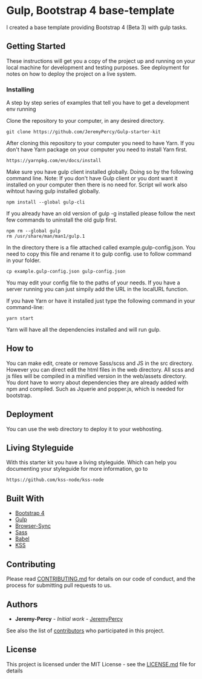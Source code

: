 # Gulp, Bootstrap 4 base-template

I created a base template providing Bootstrap 4 (Beta 3) with gulp tasks.

## Getting Started

These instructions will get you a copy of the project up and running on your local machine for development and testing purposes. See deployment for notes on how to deploy the project on a live system.

### Installing

A step by step series of examples that tell you have to get a development env running

Clone the repository to your computer, in any desired directory.
```
git clone https://github.com/JeremyPercy/Gulp-starter-kit
```
After cloning this repository to your computer you need to have Yarn. If you don't have Yarn package on your computer you need to install Yarn first.
```
https://yarnpkg.com/en/docs/install
```
Make sure you have gulp client installed globally. Doing so by the following command line. Note: If you don't have Gulp client or you dont want it installed on your computer then there is no need for. Script wil work also wihtout having gulp installed globally.
```
npm install --global gulp-cli
```
If you already have an old version of gulp -g installed please follow the next few commands to uninstall the old gulp first.
```
npm rm --global gulp
rm /usr/share/man/man1/gulp.1
```
In the directory there is a file attached called example.gulp-config.json. You need to copy this file and rename it to gulp config. use to follow command in your folder.
```
cp example.gulp-config.json gulp-config.json
```
You may edit your config file to the paths of your needs. If you have a server running you can just simpily add the URL in the localURL function.

If you have Yarn or have it installed just type the following command in your command-line:
```
yarn start
```
Yarn will have all the dependencies installed and will run gulp. 


## How to
 You can make edit, create or remove Sass/scss and JS in the src directory. However you can direct edit the html files in the web directory. All scss and js files will be compiled in a minified version in the web/assets directory.
 You dont have to worry about dependencies they are already added with npm and compiled. Such as Jquerie and popper.js, which is needed for bootstrap. 

## Deployment

You can use the web directory to deploy it to your webhosting.

## Living Styleguide
With this starter kit you have a living styleguide. Which can help you documenting your styleguide for more information, go to
```
https://github.com/kss-node/kss-node
```

## Built With

* [Bootstrap 4](https://getbootstrap.com) 
* [Gulp](https://gulpfile.org)
* [Browser-Sync](https://www.browsersync.io) 
* [Sass](http://sass-lang.com) 
* [Babel](https://babeljs.io)
* [KSS](http://kss-node.github.io/kss-node/)

## Contributing

Please read [CONTRIBUTING.md](https://gist.github.com/PurpleBooth/b24679402957c63ec426) for details on our code of conduct, and the process for submitting pull requests to us.

## Authors

* **Jeremy-Percy** - *Initial work* - [JeremyPercy](https://github.com/JeremyPercy)

See also the list of [contributors](https://github.com/your/project/contributors) who participated in this project.

## License

This project is licensed under the MIT License - see the [LICENSE.md](LICENSE.md) file for details

